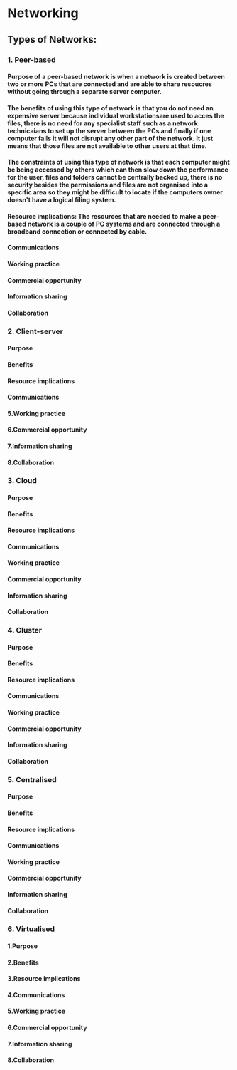# Networking

## Types of Networks:
### 1. Peer-based
#### Purpose of a peer-based network is when a network is created between two or more PCs that are connected and are able to share resoucres without going through a separate server computer.
#### The benefits of using this type of network is that you do not need an expensive server because individual workstationsare used to acces the files, there is no need for any specialist staff such as a network technicaians to set up the server between the PCs and finally if one computer fails it will not disrupt any other part of the network. It just means that those files are not available to other users at that time.
#### The constraints of using this type of network is that each computer might be being accessed by others which can then slow down the performance for the user, files and folders cannot be centrally backed up, there is no security besides the permissions and files are not organised into a specific area so they might be difficult to locate if the computers owner doesn't have a logical filing system. 
#### Resource implications: The resources that are needed to make a peer-based network is a couple of PC systems and are connected through a broadband connection or connected by cable.
#### Communications
#### Working practice
#### Commercial opportunity
#### Information sharing
#### Collaboration

### 2. Client-server
#### Purpose
#### Benefits
#### Resource implications
#### Communications
#### 5.Working practice
#### 6.Commercial opportunity
#### 7.Information sharing
#### 8.Collaboration

### 3. Cloud
#### Purpose
#### Benefits
#### Resource implications
#### Communications
#### Working practice
#### Commercial opportunity
#### Information sharing
#### Collaboration

### 4. Cluster
#### Purpose
#### Benefits
#### Resource implications
#### Communications
#### Working practice
#### Commercial opportunity
#### Information sharing
#### Collaboration

### 5. Centralised
#### Purpose
#### Benefits
#### Resource implications
#### Communications
#### Working practice
#### Commercial opportunity
#### Information sharing
#### Collaboration

### 6. Virtualised 
#### 1.Purpose
#### 2.Benefits
#### 3.Resource implications
#### 4.Communications
#### 5.Working practice
#### 6.Commercial opportunity
#### 7.Information sharing
#### 8.Collaboration

